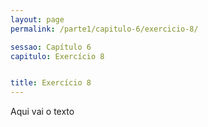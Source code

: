 ```yaml
---
layout: page
permalink: /parte1/capitulo-6/exercicio-8/

sessao: Capítulo 6
capitulo: Exercício 8


title: Exercício 8
---
```


Aqui vai o texto